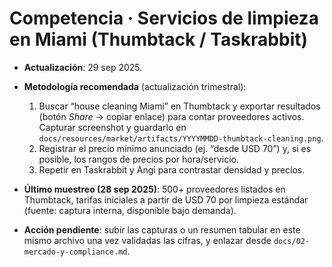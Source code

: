 # Competencia · Servicios de limpieza en Miami (Thumbtack / Taskrabbit)

- **Actualización**: 29 sep 2025.

- **Metodología recomendada** (actualización trimestral):
  1. Buscar “house cleaning Miami” en Thumbtack y exportar resultados (botón *Share* → copiar enlace) para contar proveedores activos. Capturar screenshot y guardarlo en `docs/resources/market/artifacts/YYYYMMDD-thumbtack-cleaning.png`.
  2. Registrar el precio mínimo anunciado (ej. “desde USD 70”) y, si es posible, los rangos de precios por hora/servicio.
  3. Repetir en Taskrabbit y Angi para contrastar densidad y precios.
- **Último muestreo (28 sep 2025)**: 500+ proveedores listados en Thumbtack, tarifas iniciales a partir de USD 70 por limpieza estándar (fuente: captura interna, disponible bajo demanda).
- **Acción pendiente**: subir las capturas o un resumen tabular en este mismo archivo una vez validadas las cifras, y enlazar desde `docs/02-mercado-y-compliance.md`.
